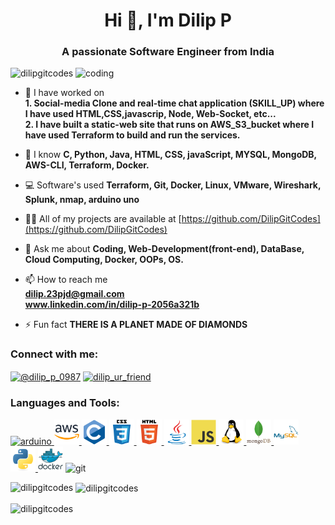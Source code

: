 <h1 align="center">Hi 👋, I'm Dilip P</h1>
<h3 align="center">A passionate Software Engineer from India</h3>

<img align="right" alt="coding" width="400" src="https://media.tenor.com/S59bPkT0pqcAAAAC/programming.gif">

<p align="left"> <img src="https://komarev.com/ghpvc/?username=dilipgitcodes&label=Profile%20views&color=0e75b6&style=flat" alt="dilipgitcodes" /> </p>

- 🔭 I have worked on **<br>1. Social-media Clone and real-time chat application (SKILL_UP) where I have used HTML,CSS,javascrip, Node, Web-Socket, etc... <br>2. I have built a static-web site that runs on AWS_S3_bucket where I have used Terraform to build and run the services.**

- 🌱 I know **C, Python, Java, HTML, CSS, javaScript, MYSQL, MongoDB, AWS-CLI, Terraform, Docker.**

-  :computer: Software's used **Terraform, Git, Docker, Linux, VMware, Wireshark, Splunk, nmap, arduino uno** 

- 👨‍💻 All of my projects are available at [https://github.com/DilipGitCodes](https://github.com/DilipGitCodes)

- 💬 Ask me about **Coding, Web-Development(front-end), DataBase, Cloud Computing, Docker, OOPs, OS.**

- 📫 How to reach me **<br>dilip.23pjd@gmail.com<br>www.linkedin.com/in/dilip-p-2056a321b**

- ⚡ Fun fact **THERE IS A PLANET MADE OF DIAMONDS**

<h3 align="left">Connect with me:</h3>
<p align="left">
<a href="https://twitter.com/@dilip_p_0987" target="blank"><img align="center" src="https://raw.githubusercontent.com/rahuldkjain/github-profile-readme-generator/master/src/images/icons/Social/twitter.svg" alt="@dilip_p_0987" height="30" width="40" /></a>
<a href="https://instagram.com/dilip_ur_friend" target="blank"><img align="center" src="https://raw.githubusercontent.com/rahuldkjain/github-profile-readme-generator/master/src/images/icons/Social/instagram.svg" alt="dilip_ur_friend" height="30" width="40" /></a>
</p>

<h3 align="left">Languages and Tools:</h3>
<p align="left"> <a href="https://www.arduino.cc/" target="_blank" rel="noreferrer"> <img src="https://cdn.worldvectorlogo.com/logos/arduino-1.svg" alt="arduino" width="40" height="40"/> </a> <a href="https://aws.amazon.com" target="_blank" rel="noreferrer"> <img src="https://raw.githubusercontent.com/devicons/devicon/master/icons/amazonwebservices/amazonwebservices-original-wordmark.svg" alt="aws" width="40" height="40"/> </a> <a href="https://www.cprogramming.com/" target="_blank" rel="noreferrer"> <img src="https://raw.githubusercontent.com/devicons/devicon/master/icons/c/c-original.svg" alt="c" width="40" height="40"/> </a> <a href="https://www.w3schools.com/css/" target="_blank" rel="noreferrer"> <img src="https://raw.githubusercontent.com/devicons/devicon/master/icons/css3/css3-original-wordmark.svg" alt="css3" width="40" height="40"/> </a> <a href="https://dotnet.microsoft.com/" target="_blank" rel="noreferrer"> </a> <a href="https://www.w3.org/html/" target="_blank" rel="noreferrer"> <img src="https://raw.githubusercontent.com/devicons/devicon/master/icons/html5/html5-original-wordmark.svg" alt="html5" width="40" height="40"/> </a> <a href="https://www.java.com" target="_blank" rel="noreferrer"> <img src="https://raw.githubusercontent.com/devicons/devicon/master/icons/java/java-original.svg" alt="java" width="40" height="40"/> </a> <a href="https://developer.mozilla.org/en-US/docs/Web/JavaScript" target="_blank" rel="noreferrer"> <img src="https://raw.githubusercontent.com/devicons/devicon/master/icons/javascript/javascript-original.svg" alt="javascript" width="40" height="40"/> </a> <a href="https://www.linux.org/" target="_blank" rel="noreferrer"> <img src="https://raw.githubusercontent.com/devicons/devicon/master/icons/linux/linux-original.svg" alt="linux" width="40" height="40"/> </a> <a href="https://www.mongodb.com/" target="_blank" rel="noreferrer"> <img src="https://raw.githubusercontent.com/devicons/devicon/master/icons/mongodb/mongodb-original-wordmark.svg" alt="mongodb" width="40" height="40"/> </a> <a href="https://www.mysql.com/" target="_blank" rel="noreferrer"> <img src="https://raw.githubusercontent.com/devicons/devicon/master/icons/mysql/mysql-original-wordmark.svg" alt="mysql" width="40" height="40"/> </a> <a href="https://nodejs.org" target="_blank" rel="noreferrer"> </a> <a href="https://www.photoshop.com/en" target="_blank" rel="noreferrer"> </a> <a href="https://www.python.org" target="_blank" rel="noreferrer"> <img src="https://raw.githubusercontent.com/devicons/devicon/master/icons/python/python-original.svg" alt="python" width="40" height="40"/> </a> <img class="ml-4 w-8 h-8 sm:w-10 sm:h-10" src="https://raw.githubusercontent.com/devicons/devicon/master/icons/docker/docker-original-wordmark.svg" alt="docker"  width="40" height="40"> <img class="ml-4 w-8 h-8 sm:w-10 sm:h-10" src="https://www.vectorlogo.zone/logos/git-scm/git-scm-icon.svg" alt="git" width="40" height="40">  </p>

<p><img align="left" src="https://github-readme-stats.vercel.app/api/top-langs?username=dilipgitcodes&show_icons=true&locale=en&layout=compact" alt="dilipgitcodes" /></p>

<p>&nbsp;<img align="center" src="https://github-readme-stats.vercel.app/api?username=dilipgitcodes&show_icons=true&locale=en" alt="dilipgitcodes" /></p>

<p><img align="center" src="https://github-readme-streak-stats.herokuapp.com/?user=dilipgitcodes&" alt="dilipgitcodes" /></p>
